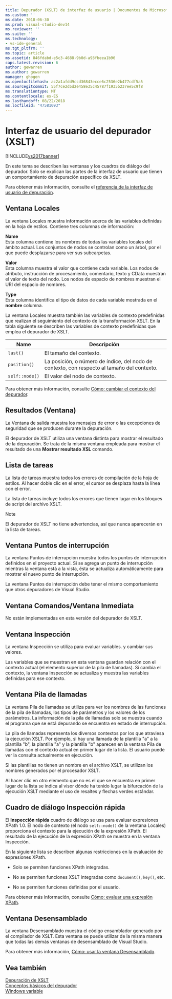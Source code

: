 ```yaml
---
title: Depurador (XSLT) de interfaz de usuario | Documentos de Microsoft
ms.custom: ''
ms.date: 2018-06-30
ms.prod: visual-studio-dev14
ms.reviewer: ''
ms.suite: ''
ms.technology:
- vs-ide-general
ms.tgt_pltfrm: ''
ms.topic: article
ms.assetid: 846fdabd-e5c3-4688-9b0d-a93fbeea1b96
caps.latest.revision: 6
author: gewarren
ms.author: gewarren
manager: ghogen
ms.openlocfilehash: ac2a1afdd9ccd36843ecce6c2536e2b477cdf5a5
ms.sourcegitcommit: 55f7ce2d5d2e458e35c45787f1935b237ee5c9f8
ms.translationtype: MT
ms.contentlocale: es-ES
ms.lasthandoff: 08/22/2018
ms.locfileid: "47581093"
---
```

# <a name="debugger-user-interface-xslt"></a>Interfaz de usuario del depurador (XSLT)
[!INCLUDE[vs2017banner](../includes/vs2017banner.md)]

En este tema se describen las ventanas y los cuadros de diálogo del depurador. Solo se explican las partes de la interfaz de usuario que tienen un comportamiento de depuración específico de XSLT.  
  
 Para obtener más información, consulte el [referencia de la interfaz de usuario de depuración](../debugger/debugging-user-interface-reference.md).  
  
## <a name="locals-window"></a>Ventana Locales  
 La ventana Locales muestra información acerca de las variables definidas en la hoja de estilos. Contiene tres columnas de información:  
  
 **Name**  
 Esta columna contiene los nombres de todas las variables locales del ámbito actual. Los conjuntos de nodos se controlan como un árbol, por el que puede desplazarse para ver sus subcarpetas.  
  
 **Valor**  
 Esta columna muestra el valor que contiene cada variable. Los nodos de atributo, instrucción de procesamiento, comentario, texto y CData muestran el valor de texto del nodo. Los nodos de espacio de nombres muestran el URI del espacio de nombres.  
  
 **Type**  
 Esta columna identifica el tipo de datos de cada variable mostrada en el **nombre** columna.  
  
 La ventana Locales muestra también las variables de contexto predefinidas que realizan el seguimiento del contexto de la transformación XSLT. En la tabla siguiente se describen las variables de contexto predefinidas que emplea el depurador de XSLT.  
  
|Name|Descripción|  
|----------|-----------------|  
|`last()`|El tamaño del contexto.|  
|`position()`|La posición, o número de índice, del nodo de contexto, con respecto al tamaño del contexto.|  
|`self::node()`|El valor del nodo de contexto.|  
  
 Para obtener más información, consulte [Cómo: cambiar el contexto del depurador](http://msdn.microsoft.com/library/8a69ea63-2ef0-4b4f-9521-cf8ad2e3ec5e).  
  
## <a name="output-window"></a>Resultados (Ventana)  
 La Ventana de salida muestra los mensajes de error o las excepciones de seguridad que se producen durante la depuración.  
  
 El depurador de XSLT utiliza una ventana distinta para mostrar el resultado de la depuración. Se trata de la misma ventana empleada para mostrar el resultado de una **Mostrar resultado XSL** comando.  
  
## <a name="task-list"></a>Lista de tareas  
 La lista de tareas muestra todos los errores de compilación de la hoja de estilos. Al hacer doble clic en el error, el cursor se desplaza hasta la línea con el error.  
  
 La lista de tareas incluye todos los errores que tienen lugar en los bloques de script del archivo XSLT.  
  
> [!NOTE]
>  El depurador de XSLT no tiene advertencias, así que nunca aparecerán en la lista de tareas.  
  
## <a name="breakpoints-window"></a>Ventana Puntos de interrupción  
 La ventana Puntos de interrupción muestra todos los puntos de interrupción definidos en el proyecto actual. Si se agrega un punto de interrupción mientras la ventana está a la vista, ésta se actualiza automáticamente para mostrar el nuevo punto de interrupción.  
  
 La ventana Puntos de interrupción debe tener el mismo comportamiento que otros depuradores de Visual Studio.  
  
## <a name="command-windowimmediate-window"></a>Ventana Comandos/Ventana Inmediata  
 No están implementadas en esta versión del depurador de XSLT.  
  
## <a name="watch-window"></a>Ventana Inspección  
 La ventana Inspección se utiliza para evaluar variables. y cambiar sus valores.  
  
 Las variables que se muestran en esta ventana guardan relación con el contexto actual (el elemento superior de la pila de llamadas). Si cambia el contexto, la ventana Inspección se actualiza y muestra las variables definidas para ese contexto.  
  
## <a name="call-stack-window"></a>Ventana Pila de llamadas  
 La ventana Pila de llamadas se utiliza para ver los nombres de las funciones de la pila de llamadas, los tipos de parámetros y los valores de los parámetros. La información de la pila de llamadas solo se muestra cuando el programa que se está depurando se encuentra en estado de interrupción.  
  
 La pila de llamadas representa los diversos contextos por los que atraviesa la ejecución XSLT. Por ejemplo, si hay una llamada de la plantilla "a" a la plantilla "b", la plantilla "a" y la plantilla "b" aparecen en la ventana Pila de llamadas con el contexto actual en primer lugar de la lista. El usuario puede ver la consulta actualmente en ejecución.  
  
 Si las plantillas no tienen un nombre en el archivo XSLT, se utilizan los nombres generados por el procesador XSLT.  
  
 Al hacer clic en otro elemento que no es el que se encuentra en primer lugar de la lista se indica al visor dónde ha tenido lugar la bifurcación de la ejecución XSLT mediante el uso de resaltes y flechas verdes estándar.  
  
## <a name="quickwatch-dialog-box"></a>Cuadro de diálogo Inspección rápida  
 El **Inspección rápida** cuadro de diálogo se usa para evaluar expresiones XPath 1.0. El nodo de contexto (el nodo `self::node()` de la ventana Locales) proporciona el contexto para la ejecución de la expresión XPath. El resultado de la ejecución de la expresión XPath se muestra en la ventana Inspección.  
  
 En la siguiente lista se describen algunas restricciones en la evaluación de expresiones XPath.  
  
-   Solo se permiten funciones XPath integradas.  
  
-   No se permiten funciones XSLT integradas como `document()`, `key()`, etc.  
  
-   No se permiten funciones definidas por el usuario.  
  
 Para obtener más información, consulte [Cómo: evaluar una expresión XPath](../xml-tools/how-to-evaluate-an-xpath-expression.md).  
  
## <a name="disassembly-window"></a>Ventana Desensamblado  
 La ventana Desensamblado muestra el código ensamblador generado por el compilador de XSLT. Esta ventana se puede utilizar de la misma manera que todas las demás ventanas de desensamblado de Visual Studio.  
  
 Para obtener más información, [Cómo: usar la ventana Desensamblado](../debugger/how-to-use-the-disassembly-window.md).  
  
## <a name="see-also"></a>Vea también  
 [Depuración de XSLT](../xml-tools/debugging-xslt.md)   
 [Conceptos básicos del depurador](../debugger/debugger-basics.md)   
 [Windows variable](http://msdn.microsoft.com/library/ce0a67f6-2502-4b7a-ba45-cc32f8aeba3e)

